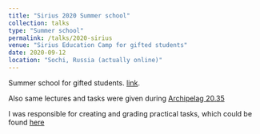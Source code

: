 ```yaml
---
title: "Sirius 2020 Summer school"
collection: talks
type: "Summer school"
permalink: /talks/2020-sirius
venue: "Sirius Education Camp for gifted students"
date: 2020-09-12
location: "Sochi, Russia (actually online)"
---
```


Summer school for gifted students. [link](sochisirius.ru/obuchenie/graduates/smena662/3206).

Also same lectures and tasks were given during [Archipelag 20.35](https://2035.university/arkhipelag-20-35/)

I was responsible for creating and grading practical tasks, which could be found [here](https://drive.google.com/drive/u/1/folders/15g5X1I7xt9uETb56yZAz2P0E2_LM-0oN)